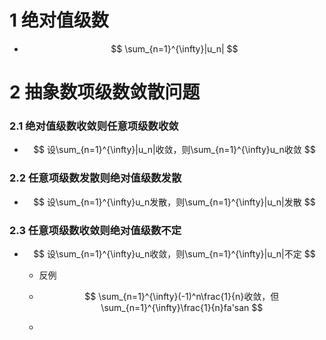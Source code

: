 # 1 绝对值级数

* $$
  \sum_{n=1}^{\infty}|u_n|
  $$



# 2 抽象数项级数敛散问题



### 2.1 绝对值级数收敛则任意项级数收敛

* $$
  设\sum_{n=1}^{\infty}|u_n|收敛，则\sum_{n=1}^{\infty}u_n收敛
  $$





### 2.2 任意项级数发散则绝对值级数发散

* $$
  设\sum_{n=1}^{\infty}u_n发散，则\sum_{n=1}^{\infty}|u_n|发散
  $$



### 2.3 任意项级数收敛则绝对值级数不定

* $$
  设\sum_{n=1}^{\infty}u_n收敛，则\sum_{n=1}^{\infty}|u_n|不定
  $$

  * 反例

  * $$
    \sum_{n=1}^{\infty}(-1)^n\frac{1}{n}收敛，但\sum_{n=1}^{\infty}\frac{1}{n}fa'san
    $$

  * 